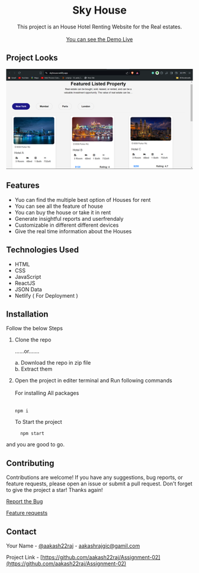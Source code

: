 <div align="center" id='readme-top'>
  
  <h1 align="center">Sky House</h1>

  <p align="center">
    This project is an House Hotel Renting Website for the Real estates.
    <br />   
    <br />
    <a href="https://skyhouse.netlify.app/">You can see the Demo Live</a>
  </p>
</div>

## Project Looks
<img src='https://github.com/aakash22raj/Assignment-02/blob/main/houserent.png'>


## Features

- Yuo can find the multiple best option of Houses for rent
- You can see all the feature of house
- You can buy the house or take it in rent
- Generate insightful reports and userfrendaly
- Customizable in different different devices
- Give the real time information about the Houses


## Technologies Used

- HTML
- CSS
- JavaScript
- ReactJS
- JSON Data
- Netlify ( For Deployment )


## Installation
Follow the below Steps

<ol>
  <li>
   Clone the repo

......or....... 

a. Download the repo in zip file <br>
b. Extract them
  </li>
  <li>Open the project in editer terminal and Run  following commands 
    <br><br>
  For installing All packages <br><br> 
    
    npm i 
    
  To Start the project 
  ```
    npm start
  ```
    
  </li>
</ol>

and you are good to go.


## Contributing

Contributions are welcome! If you have any suggestions, bug reports, or feature requests, please open an issue or submit a pull request. 
Don't forget to give the project a star! Thanks again!

<a href="">Report the Bug</a>

<a href="">Feature requests</a>


<!-- CONTACT -->
## Contact

Your Name - [@aakash22raj](https://www.instagram.com/aakash22raj/) - aakashrajgic@gamil.com

Project Link - [https://github.com/aakash22raj/Assignment-02](https://github.com/aakash22raj/Assignment-02)

